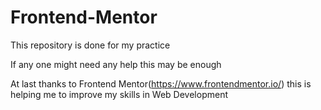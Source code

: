 # Frontend-Mentor
This repository is done for my practice

If any one might need any help this may be enough 

At last thanks to Frontend Mentor(https://www.frontendmentor.io/) this is helping me to improve my skills in Web Development
